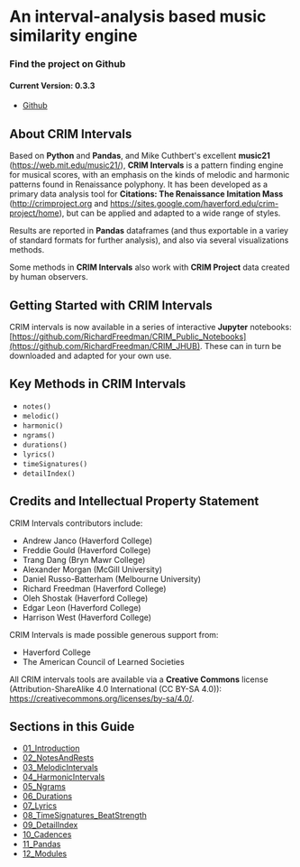 # An interval-analysis based music similarity engine


### Find the project on Github 
#### Current Version: 0.3.3
- [Github](https://github.com/HCDigitalScholarship/intervals)


## About CRIM Intervals

Based on **Python** and **Pandas**, and Mike Cuthbert's excellent **music21** (https://web.mit.edu/music21/), **CRIM Intervals** is a pattern finding engine for musical scores, with an emphasis on the kinds of melodic and harmonic patterns found in Renaissance polyphony. It has been developed as a primary data analysis tool for **Citations:  The Renaissance Imitation Mass** (http://crimproject.org and https://sites.google.com/haverford.edu/crim-project/home), but can be applied and adapted to a wide range of styles.

Results are reported in **Pandas** dataframes (and thus exportable in a variey of standard formats for further analysis), and also via several visualizations methods.

Some methods in **CRIM Intervals** also work with **CRIM Project** data created by human observers.

## Getting Started with CRIM Intervals

CRIM intervals is now available in a series of interactive **Jupyter** notebooks:  [https://github.com/RichardFreedman/CRIM_Public_Notebooks](https://github.com/RichardFreedman/CRIM_JHUB).  These can in turn be downloaded and adapted for your own use.

## Key Methods in CRIM Intervals  

* `notes()`
* `melodic()`
* `harmonic()`
* `ngrams()`
* `durations()`
* `lyrics()`
* `timeSignatures()`
* `detailIndex()`  

## Credits and Intellectual Property Statement

CRIM Intervals contributors include:

- Andrew Janco (Haverford College)
- Freddie Gould (Haverford College)
- Trang Dang (Bryn Mawr College)
- Alexander Morgan (McGill University)
- Daniel Russo-Batterham (Melbourne University)
- Richard Freedman (Haverford College)
- Oleh Shostak (Haverford College)
- Edgar Leon (Haverford College)
- Harrison West (Haverford College)

CRIM Intervals is made possible generous support from:

- Haverford College
- The American Council of Learned Societies

All CRIM intervals tools are available via a **Creative Commons** license (Attribution-ShareAlike 4.0 International (CC BY-SA 4.0)):  https://creativecommons.org/licenses/by-sa/4.0/.

## Sections in this Guide

  * [01_Introduction](tutorial/01_Introduction.md)
  * [02_NotesAndRests](tutorial/02_NotesAndRests.md)
  * [03_MelodicIntervals](tutorial/03_MelodicIntervals.md)
  * [04_HarmonicIntervals](tutorial/04_HarmonicIntervals.md)
  * [05_Ngrams](tutorial/05_Ngrams.md)
  * [06_Durations](tutorial/06_Durations.md)
  * [07_Lyrics](tutorial/07_Lyrics_Homorhythm.md)
  * [08_TimeSignatures_BeatStrength](tutorial/08_TimeSignatures_BeatStrength.md)
  * [09_DetailIndex](tutorial/09_DetailIndex.md)
  * [10_Cadences](tutorial/10_Cadences.md)
  * [11_Pandas](tutorial/15_Pandas_Basics.md)
  * [12_Modules](tutorial/12_Modules.md)